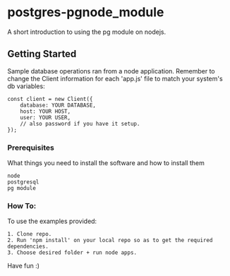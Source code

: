 # postgres-pgnode_module

A short introduction to using the pg module on nodejs.

## Getting Started

Sample database operations ran from a node application.
Remember to change the Client information for each 'app.js' file to match your system's db variables:

```
const client = new Client({
    database: YOUR DATABASE,
    host: YOUR HOST,
    user: YOUR USER,
    // also password if you have it setup.
});
```
### Prerequisites

What things you need to install the software and how to install them

```
node
postgresql
pg module
```

### How To:

To use the examples provided:

```
1. Clone repo.
2. Run 'npm install' on your local repo so as to get the required dependencies.
3. Choose desired folder + run node apps.
```

Have fun :)